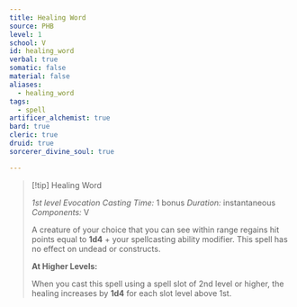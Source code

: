 ```yaml
---
title: Healing Word
source: PHB
level: 1
school: V
id: healing_word
verbal: true
somatic: false
material: false
aliases:
  - healing_word
tags:
  - spell
artificer_alchemist: true
bard: true
cleric: true
druid: true
sorcerer_divine_soul: true

---
```

>[!tip] Healing Word
>
> *1st level Evocation*
> *Casting Time:* 1 bonus
> *Duration:* instantaneous
> *Components:* V
>
>A creature of your choice that you can see within range regains hit points equal to **1d4** + your spellcasting ability modifier. This spell has no effect on undead or constructs.
>
>**At Higher Levels:**
>
>When you cast this spell using a spell slot of 2nd level or higher, the healing increases by **1d4** for each slot level above 1st.
>

